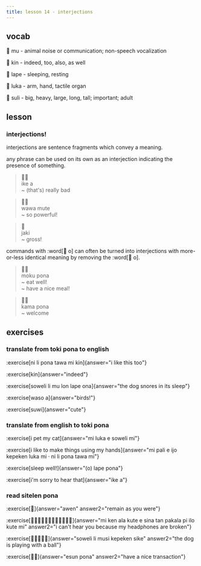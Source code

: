 ```yaml
---
title: lesson 14 - interjections
---
```

## vocab
󱤹 mu - animal noise or communication; non-speech vocalization

󱥹 kin - indeed, too, also, as well

󱤢 lape - sleeping, resting

󱤭 luka - arm, hand, tactile organ

󱥣 suli - big, heavy, large, long, tall; important; adult

## lesson
### interjections!
interjections are sentence fragments which convey a meaning.

any phrase can be used on its own as an interjection indicating the presence of something.

> 󱤍󱤀 \
> ike a \
> ~ (that's) really bad

> 󱥵󱤼 \
> wawa mute \
> ~ so powerful!

> 󱤐 \
> jaki \
> ~ gross!

commands with :word[󱥄 o] can often be turned into interjections with more-or-less identical meaning by removing the :word[󱥄 o].

> 󱤶󱥔 \
> moku pona \
> ~ eat well! \
> ~ have a nice meal!

> 󱤖󱥔 \
> kama pona \
> ~ welcome

## exercises
### translate from toki pona to english
:exercise[ni li pona tawa mi kin]{answer="i like this too"}

:exercise[kin]{answer="indeed"}

:exercise[soweli li mu lon lape ona]{answer="the dog snores in its sleep"}

:exercise[waso a]{answer="birds!"}

:exercise[suwi]{answer="cute"}

### translate from english to toki pona
:exercise[i pet my cat]{answer="mi luka e soweli mi"}

:exercise[i like to make things using my hands]{answer="mi pali e ijo kepeken luka mi · ni li pona tawa mi"}

:exercise[sleep well!]{answer="(o) lape pona"}

:exercise[i'm sorry to hear that]{answer="ike a"}

### read sitelen pona
:exercise[󱤈]{answer="awen" answer2="remain as you were"}

:exercise[󱤴󱤘󱤂󱤠󱤉󱥞󱥧󱥈󱥍󱤎󱤠󱤴]{answer="mi ken ala kute e sina tan pakala pi ilo kute mi" answer2="i can't hear you because my headphones are broken"}

:exercise[󱥢󱤧󱤻󱤙󱥜]{answer="soweli li musi kepeken sike" answer2="the dog is playing with a ball"}

:exercise[󱤋󱥔]{answer="esun pona" answer2="have a nice transaction"}
